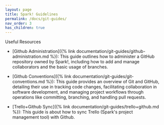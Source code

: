 ```yaml
---
layout: page
title: Spark! Guidelines
permalink: /docs/git-guides/
nav_order: 3
has_children: true
---
```


Useful Resources

- [Github Administration]({% link documentation/git-guides/github-administration.md %}): This guide outlines how to administer a GitHub repository owned by Spark!, including how to add and manage collaborators and the basic usage of branches.

- [Github Conventions]({% link documentation/git-guides/git-conventions.md %}): This guide provides an overview of Git and GitHub, detailing their use in tracking code changes, facilitating collaboration in software development, and managing project workflows through operations like committing, branching, and handling pull requests.

- [Trello+Github Sync]({% link documentation/git-guides/trello+github.md %}): This guide is about how to sync Trello (Spark's project management tool) with Github.
